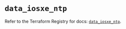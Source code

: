 # `data_iosxe_ntp`

Refer to the Terraform Registry for docs: [`data_iosxe_ntp`](https://registry.terraform.io/providers/ciscodevnet/iosxe/0.9.3/docs/data-sources/ntp).
